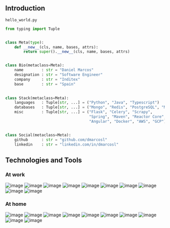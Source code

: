 ## Introduction

`hello_world.py`
```python
from typing import Tuple


class Meta(type):
    def __new__(cls, name, bases, attrs):
        return super().__new__(cls, name, bases, attrs)


class Bio(metaclass=Meta):
    name        : str = "Daniel Marcos"
    designation : str = "Software Engineer"
    company     : str = "Inditex"
    base        : str = "Spain"
    

class Stack(metaclass=Meta):
    languages   : Tuple[str, ...] = ("Python", "Java", "Typescript")
    databases   : Tuple[str, ...] = ("Mongo", "Redis", "PostgreSQL", "MySQL")
    misc        : Tuple[str, ...] = ("Flask", "Celery", "Scrapy",
                                     "Spring", "Maven", "Reactor Core",
                                     "Angular", "Docker", "AWS", "GCP")


class Social(metaclass=Meta):
    github      : str = "github.com/dmarcosl"
    linkedin    : str = "linkedin.com/in/dmarcosl"
```

## Technologies and Tools

### At work

![image](https://img.shields.io/badge/Java-ED8B00?style=flat-square&logo=java&logoColor=white)
![image](https://img.shields.io/badge/Spring-6DB33F?style=flat-square&logo=spring&logoColor=white)
![image](https://img.shields.io/badge/Maven-C71A36?style=flat-square&logo=apachemaven&logoColor=white)
![image](https://img.shields.io/badge/SQL-005C84?style=flat-square&logo=mysql&logoColor=white)
![image](https://img.shields.io/badge/MongoDB-4EA94B?style=flat-square&logo=mongodb&logoColor=white)
![image](https://img.shields.io/badge/GitHub-100000?style=flat-square&logo=github&logoColor=white)
![image](https://img.shields.io/badge/Grafana-F46800?style=flat-square&logo=grafana&logoColor=white)
![image](https://img.shields.io/badge/Docker-2CA5E0?style=flat-square&logo=docker&logoColor=white)
![image](https://img.shields.io/badge/Postman-FF6C37?style=flat-square&logo=Postman&logoColor=white)
![image](https://img.shields.io/badge/IntelliJ-000000.svg?style=flat-square&logo=intellij-idea&logoColor=white)


### At home

![image](https://img.shields.io/badge/Python-3776AB?style=flat-square&logo=python&logoColor=white)
![image](https://img.shields.io/badge/Flask-000000?style=flat-square&logo=flask&logoColor=white)
![image](https://img.shields.io/badge/Angular-DD0031?style=flat-square&logo=angular&logoColor=white)
![image](https://img.shields.io/badge/Firebase-ffca28?style=flat-square&logo=firebase&logoColor=white)
![image](https://img.shields.io/badge/Kotlin-0095D5?&style=flat-square&logo=kotlin&logoColor=white)
![image](https://img.shields.io/badge/LaTeX-47A141?style=flat-square&logo=LaTeX&logoColor=white)
![image](https://img.shields.io/badge/Lua-2C2D72?style=flat-square&logo=lua&logoColor=white)
![image](https://img.shields.io/badge/Raspberry-A22846?style=flat-square&logo=Raspberry%20Pi&logoColor=white)
![image](https://img.shields.io/badge/Unity-100000?style=flat-square&logo=unity&logoColor=white)
![image](https://img.shields.io/badge/Debian-A81D33?style=flat-square&logo=debian&logoColor=white)

